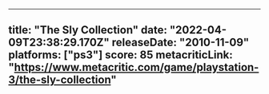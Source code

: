 
---
title: "The Sly Collection"
date: "2022-04-09T23:38:29.170Z"
releaseDate: "2010-11-09"
platforms: ["ps3"]
score: 85
metacriticLink: "https://www.metacritic.com/game/playstation-3/the-sly-collection"
---
